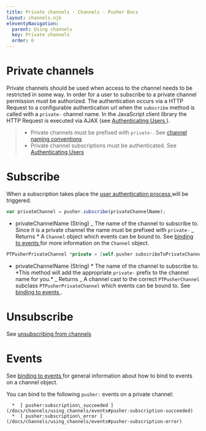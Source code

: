 ```yaml
---
title: Private channels - Channels - Pusher Docs
layout: channels.njk
eleventyNavigation:
  parent: Using channels
  key: Private channels
  order: 6
---
```


# Private channels

Private channels should be used when access to the channel needs to be restricted in some way. In order for a user to subscribe to a private channel permission must be authorized. The authentication occurs via a HTTP Request to a configurable authentication url when the `subscribe` method is called with a `private-` channel name. In the JavaScript client library the HTTP Request is executed via AJAX (see [ Authenticating Users ](/docs/channels/server_api/authenticating-users) ).

> - Private channels must be prefixed with `private-`. See [channel naming conventions](/docs/channels/using_channels/channels#channel-naming-conventions)
> - Private channel subscriptions must be authenticated. See [Authenticating Users](/docs/channels/server_api/authenticating-users)

# Subscribe

When a subscription takes place the [ user authentication process ](/docs/channels/server_api/authenticating-users) will be triggered.

```js
var privateChannel = pusher.subscribe(privateChannelName);
```

- privateChannelName (String) _ The name of the channel to subscribe to. Since it is a private channel the name must be prefixed with `private-` _ Returns \* A `Channel` object which events can be bound to. See [ binding to events ](/docs/channels/using_channels/events#binding-to-events) for more information on the `Channel` object.

```swift
PTPusherPrivateChannel *private = [self.pusher subscribeToPrivateChannelNamed:privateChannelName];
```

- privateChannelName (String) * The name of the channel to subscribe to. *This method will add the appropriate `private-` prefix to the channel name for you.\* _ Returns _ A channel cast to the correct `PTPusherChannel` subclass `PTPusherPrivateChannel` which events can be bound to. See [ binding to events ](/docs/channels/using_channels/events#binding-to-events) .

# Unsubscribe

See [ unsubscribing from channels ](/docs/channels/using_channels/public-channels#unsubscribe)

# Events

See [ binding to events ](/docs/channels/using_channels/events#binding-to-events) for general information about how to bind to events on a channel object.

You can bind to the following `pusher:` events on a private channel:

      *  [ pusher:subscription\_succeeded ](/docs/channels/using_channels/events#pusher-subscription-succeeded)
      *  [ pusher:subscription\_error ](/docs/channels/using_channels/events#pusher-subscription-error)

